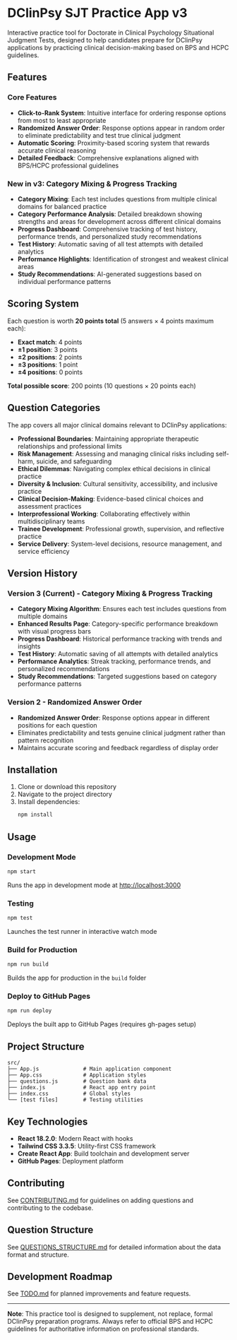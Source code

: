 # DClinPsy SJT Practice App v3

Interactive practice tool for Doctorate in Clinical Psychology Situational Judgment Tests, designed to help candidates prepare for DClinPsy applications by practicing clinical decision-making based on BPS and HCPC guidelines.

## Features

### Core Features
- **Click-to-Rank System**: Intuitive interface for ordering response options from most to least appropriate
- **Randomized Answer Order**: Response options appear in random order to eliminate predictability and test true clinical judgment
- **Automatic Scoring**: Proximity-based scoring system that rewards accurate clinical reasoning
- **Detailed Feedback**: Comprehensive explanations aligned with BPS/HCPC professional guidelines

### New in v3: Category Mixing & Progress Tracking
- **Category Mixing**: Each test includes questions from multiple clinical domains for balanced practice
- **Category Performance Analysis**: Detailed breakdown showing strengths and areas for development across different clinical domains
- **Progress Dashboard**: Comprehensive tracking of test history, performance trends, and personalized study recommendations
- **Test History**: Automatic saving of all test attempts with detailed analytics
- **Performance Highlights**: Identification of strongest and weakest clinical areas
- **Study Recommendations**: AI-generated suggestions based on individual performance patterns

## Scoring System

Each question is worth **20 points total** (5 answers × 4 points maximum each):

- **Exact match**: 4 points
- **±1 position**: 3 points  
- **±2 positions**: 2 points
- **±3 positions**: 1 point
- **±4 positions**: 0 points

**Total possible score**: 200 points (10 questions × 20 points each)

## Question Categories

The app covers all major clinical domains relevant to DClinPsy applications:

- **Professional Boundaries**: Maintaining appropriate therapeutic relationships and professional limits
- **Risk Management**: Assessing and managing clinical risks including self-harm, suicide, and safeguarding
- **Ethical Dilemmas**: Navigating complex ethical decisions in clinical practice
- **Diversity & Inclusion**: Cultural sensitivity, accessibility, and inclusive practice
- **Clinical Decision-Making**: Evidence-based clinical choices and assessment practices
- **Interprofessional Working**: Collaborating effectively within multidisciplinary teams
- **Trainee Development**: Professional growth, supervision, and reflective practice
- **Service Delivery**: System-level decisions, resource management, and service efficiency

## Version History

### Version 3 (Current) - Category Mixing & Progress Tracking
- **Category Mixing Algorithm**: Ensures each test includes questions from multiple domains
- **Enhanced Results Page**: Category-specific performance breakdown with visual progress bars
- **Progress Dashboard**: Historical performance tracking with trends and insights
- **Test History**: Automatic saving of all attempts with detailed analytics
- **Performance Analytics**: Streak tracking, performance trends, and personalized recommendations
- **Study Recommendations**: Targeted suggestions based on category performance patterns

### Version 2 - Randomized Answer Order
- **Randomized Answer Order**: Response options appear in different positions for each question
- Eliminates predictability and tests genuine clinical judgment rather than pattern recognition
- Maintains accurate scoring and feedback regardless of display order

## Installation

1. Clone or download this repository
2. Navigate to the project directory
3. Install dependencies:
   ```bash
   npm install
   ```

## Usage

### Development Mode
```bash
npm start
```
Runs the app in development mode at [http://localhost:3000](http://localhost:3000)

### Testing
```bash
npm test
```
Launches the test runner in interactive watch mode

### Build for Production
```bash
npm run build
```
Builds the app for production in the `build` folder

### Deploy to GitHub Pages
```bash
npm run deploy
```
Deploys the built app to GitHub Pages (requires gh-pages setup)

## Project Structure

```
src/
├── App.js              # Main application component
├── App.css             # Application styles
├── questions.js        # Question bank data
├── index.js            # React app entry point
├── index.css           # Global styles
└── [test files]        # Testing utilities
```

## Key Technologies

- **React 18.2.0**: Modern React with hooks
- **Tailwind CSS 3.3.5**: Utility-first CSS framework
- **Create React App**: Build toolchain and development server
- **GitHub Pages**: Deployment platform

## Contributing

See [CONTRIBUTING.md](./CONTRIBUTING.md) for guidelines on adding questions and contributing to the codebase.

## Question Structure

See [QUESTIONS_STRUCTURE.md](./QUESTIONS_STRUCTURE.md) for detailed information about the data format and structure.

## Development Roadmap

See [TODO.md](./TODO.md) for planned improvements and feature requests.

---

**Note**: This practice tool is designed to supplement, not replace, formal DClinPsy preparation programs. Always refer to official BPS and HCPC guidelines for authoritative information on professional standards.
